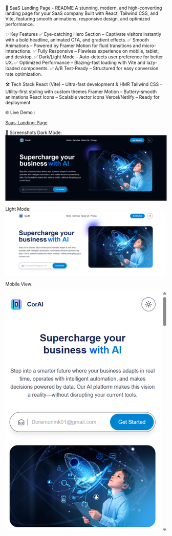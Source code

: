 🚀 SaaS Landing Page - README
A stunning, modern, and high-converting landing page for your SaaS company
Built with React, Tailwind CSS, and Vite, featuring smooth animations, responsive design, and optimized performance.

✨ Key Features
✅ Eye-catching Hero Section – Captivate visitors instantly with a bold headline, animated CTA, and gradient effects.
✅ Smooth Animations – Powered by Framer Motion for fluid transitions and micro-interactions.
✅ Fully Responsive – Flawless experience on mobile, tablet, and desktop.
✅ Dark/Light Mode – Auto-detects user preference for better UX.
✅ Optimized Performance – Blazing-fast loading with Vite and lazy-loaded components.
✅ A/B Test-Ready – Structured for easy conversion rate optimization.

🛠️ Tech Stack
React (Vite) – Ultra-fast development & HMR
Tailwind CSS – Utility-first styling with custom themes
Framer Motion – Buttery-smooth animations
React Icons – Scalable vector icons
Vercel/Netlify – Ready for deployment

🌐 Live Demo :

[Saas-Landing-Page](https://landing-page-xi-flax-29.vercel.app/)


📸 Screenshots
 Dark Mode:
 ![App Screenshot](https://github.com/metu2834/Landing-page/blob/4561c8e500b547ec4fe5c5fd9f715d9ee7352282/Screenshot%202025-06-11%20153859.png)

 Light Mode:
 ![App Screenshot](https://github.com/metu2834/Landing-page/blob/008a938430c5670c34de726da60278309e7acd71/Screenshot%202025-06-11%20154125.png)


 
 Mobile View:

 
 
 
 ![App ScreenShot](https://github.com/metu2834/Landing-page/blob/5f6cf594a98e38d8d62578c11218eddf037e202f/Screenshot%202025-06-11%20154156.png)
 
 
